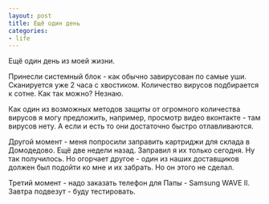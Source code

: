 ```yaml
---
layout: post
title: Ещё один день 
сategories: 
- life
---
```

Ещё один день из моей жизни.

Принесли системный блок - как обычно завирусован по самые уши. Сканируется уже 2 часа с хвостиком. Количество 
вирусов подбирается к сотне. Как так можно? Незнаю.

Как один из возможных методов защиты от огромного количества вирусов я могу предложить, например, просмотр видео 
вконтакте - там вирусов нету. А если и есть то они достаточно быстро отлавливаются.

Другой момент - меня попросили заправить картриджи для склада в Домодедово. Ещё две недели назад. Заправил я их 
только сегодня. Ну так получилось. Но огорчает другое - один из наших доставщиков должен был подойти ко мне и их 
забрать. Но он этого не сделал.

Третий момент - надо заказать телефон для Папы - Samsung WAVE II. Завтра подвезут - буду тестировать.